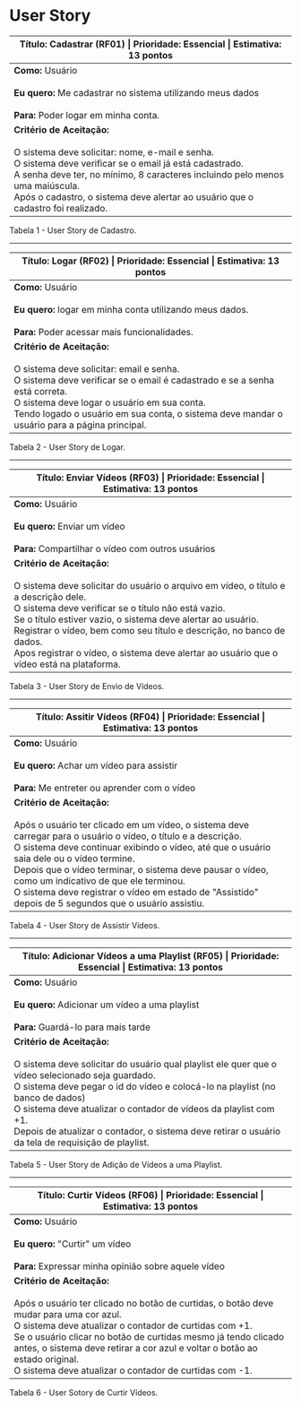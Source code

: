 # User Story


| Título: Cadastrar (RF01)   \|   Prioridade: Essencial   \|   Estimativa: 13 pontos                                                                                                                                                                                                                                |
| ----------------------------------------------------------------------------------------------------------------------------------------------------------------------------------------------------------------------------------------------------------------------------------------------------------------- |
| **Como:** Usuário<br><br>**Eu quero:** Me cadastrar no sistema utilizando meus dados<br><br>**Para:** Poder logar em minha conta.                                                                                                                                                                                 |
| **Critério de Aceitação:**<br><br>O sistema deve solicitar: nome, e-mail e senha.<br>O sistema deve verificar se o email já está cadastrado.<br>A senha deve ter, no mínimo, 8 caracteres incluindo pelo menos uma maiúscula.<br>Após o cadastro, o sistema deve alertar ao usuário que o cadastro foi realizado. |

Tabela 1 - User Story de Cadastro.

---

| Título: Logar (RF02)   \|   Prioridade: Essencial   \|   Estimativa: 13 pontos                                                                                                                                                                                                                             |
| ---------------------------------------------------------------------------------------------------------------------------------------------------------------------------------------------------------------------------------------------------------------------------------------------------------- |
| **Como:** Usuário<br><br>**Eu quero:** logar em minha conta utilizando meus dados.<br><br>**Para:** Poder acessar mais funcionalidades.                                                                                                                                                                    |
| **Critério de Aceitação:**<br><br>O sistema deve solicitar: email e senha.<br>O sistema deve verificar se o email é cadastrado e se a senha está correta.<br>O sistema deve logar o usuário em sua conta.<br>Tendo logado o usuário em sua conta, o sistema deve mandar o usuário para a página principal. |

Tabela 2 - User Story de Logar.

---

| Título: Enviar Vídeos (RF03)   \|   Prioridade: Essencial   \|   Estimativa: 13 pontos                                                                                                                                                                                                                                                                                                                                 |
| ---------------------------------------------------------------------------------------------------------------------------------------------------------------------------------------------------------------------------------------------------------------------------------------------------------------------------------------------------------------------------------------------------------------------- |
| **Como:** Usuário<br><br>**Eu quero:** Enviar um vídeo<br><br>**Para:** Compartilhar o vídeo com outros usuários                                                                                                                                                                                                                                                                                                       |
| **Critério de Aceitação:**<br><br>O sistema deve solicitar do usuário o arquivo em vídeo, o título e a descrição dele.<br>O sistema deve verificar se o título não está vazio.<br>Se o título estiver vazio, o sistema deve alertar ao usuário.<br>Registrar o vídeo, bem como seu título e descrição, no banco de dados.<br>Apos registrar o vídeo, o sistema deve alertar ao usuário que o vídeo está na plataforma. |

Tabela 3 - User Story de Envio de Vídeos.

---

| Título: Assitir Vídeos (RF04)   \|   Prioridade: Essencial   \|   Estimativa: 13 pontos                                                                                                                                                                                                                                                                                                                                                                          |
| ---------------------------------------------------------------------------------------------------------------------------------------------------------------------------------------------------------------------------------------------------------------------------------------------------------------------------------------------------------------------------------------------------------------------------------------------------------------- |
| **Como:** Usuário<br><br>**Eu quero:** Achar um vídeo para assistir<br><br>**Para:** Me entreter ou aprender com o vídeo                                                                                                                                                                                                                                                                                                                                         |
| **Critério de Aceitação:**<br><br>Após o usuário ter clicado em um vídeo, o sistema deve carregar para o usuário o vídeo, o título e a descrição.<br>O sistema deve continuar exibindo o vídeo, até que o usuário saia dele ou o vídeo termine.<br>Depois que o vídeo terminar, o sistema deve pausar o vídeo, como um indicativo de que ele terminou.<br>O sistema deve registrar o vídeo em estado de "Assistido" depois de 5 segundos que o usuário assistiu. |

Tabela 4 - User Story de Assistir Vídeos.

---

| Título: Adicionar Vídeos a uma Playlist (RF05)   \|   Prioridade: Essencial   \|   Estimativa: 13 pontos                                                                                                                                                                                                                                                                                          |
| ------------------------------------------------------------------------------------------------------------------------------------------------------------------------------------------------------------------------------------------------------------------------------------------------------------------------------------------------------------------------------------------------- |
| **Como:** Usuário<br><br>**Eu quero:** Adicionar um vídeo a uma playlist<br><br>**Para:** Guardá-lo para mais tarde                                                                                                                                                                                                                                                                               |
| **Critério de Aceitação:**<br><br>O sistema deve solicitar do usuário qual playlist ele quer que o vídeo selecionado seja guardado.<br>O sistema deve pegar o id do vídeo e colocá-lo na playlist (no banco de dados)<br>O sistema deve atualizar o contador de vídeos da playlist com +1.<br>Depois de atualizar o contador, o sistema deve retirar o usuário da tela de requisição de playlist. |

Tabela 5 - User Story de Adição de Vídeos a uma Playlist.

---
| Título: Curtir Vídeos (RF06)   \|   Prioridade: Essencial   \|   Estimativa: 13 pontos                                                                                                                                                                                                                                                                                                          |
| ----------------------------------------------------------------------------------------------------------------------------------------------------------------------------------------------------------------------------------------------------------------------------------------------------------------------------------------------------------------------------------------------- |
| **Como:** Usuário<br><br>**Eu quero:** "Curtir" um vídeo<br><br>**Para:** Expressar minha opinião sobre aquele vídeo                                                                                                                                                                                                                                                                            |
| **Critério de Aceitação:**<br><br>Após o usuário ter clicado no botão de curtidas, o botão deve mudar para uma cor azul.<br>O sistema deve atualizar o contador de curtidas com +1.<br>Se o usuário clicar no botão de curtidas mesmo já tendo clicado antes, o sistema deve retirar a cor azul e voltar o botão ao estado original.<br>O sistema deve atualizar o contador de curtidas com -1. |

Tabela 6 - User Sotory de Curtir Vídeos.

